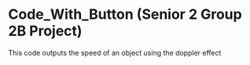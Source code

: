 # Code_With_Button (Senior 2 Group 2B Project)

This code outputs the speed of an object using the doppler effect
